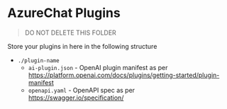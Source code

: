 # AzureChat Plugins
> DO NOT DELETE THIS FOLDER

Store your plugins in here in the following structure
- `./plugin-name`
  - `ai-plugin.json` - OpenAI plugin manifest as per https://platform.openai.com/docs/plugins/getting-started/plugin-manifest
  - `openapi.yaml` - OpenAPI spec as per https://swagger.io/specification/ 

